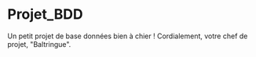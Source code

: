 Projet_BDD
==========

Un petit projet de base données bien à chier !
Cordialement, votre chef de projet, "Baltringue".
